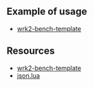 ## Example of usage

* [wrk2-bench-template](https://github.com/ssledz/wrk2-bench-template)

## Resources

* [wrk2-bench-template](https://github.com/ssledz/wrk2-bench-template)
* [json.lua](https://github.com/rxi/json.lua)